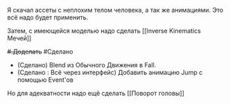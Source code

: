 Я скачал ассеты с неплохим телом человека, а так же анимациями.
Это всё надо будет применить.

Затем, с имеющейся моделью надо сделать [[Inverse Kinematics Мечей]]

~~#.Доделать~~ #Сделано 
- (Сделано) Blend из Обычного Движения в Fall.
- (Сделано : Всё через интерфейс) Добавить анимацию Jump с помощью Event'ов

Но для адекватности надо ещё сделать [[Поворот головы]]
